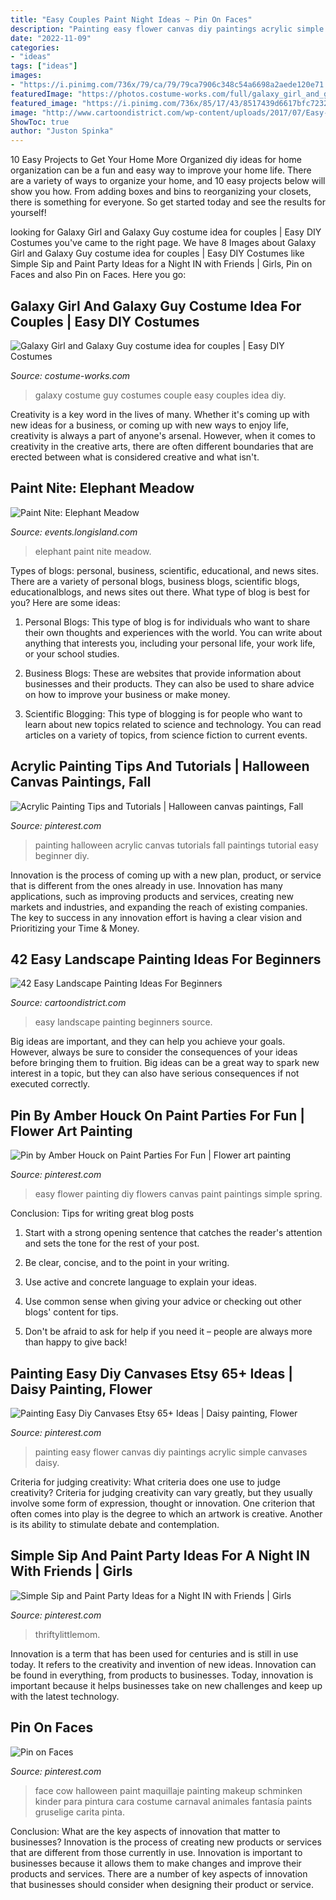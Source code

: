 ```yaml
---
title: "Easy Couples Paint Night Ideas ~ Pin On Faces"
description: "Painting easy flower canvas diy paintings acrylic simple canvases daisy"
date: "2022-11-09"
categories:
- "ideas"
tags: ["ideas"]
images:
- "https://i.pinimg.com/736x/79/ca/79/79ca7906c348c54a6698a2aede120e71.jpg"
featuredImage: "https://photos.costume-works.com/full/galaxy_girl_and_galaxy_guy.jpg"
featured_image: "https://i.pinimg.com/736x/85/17/43/8517439d6617bfc7232fcbca13b352ba--cow-face-paints-scary-halloween.jpg"
image: "http://www.cartoondistrict.com/wp-content/uploads/2017/07/Easy-Landscape-Painting-Ideas-For-Beginners15.jpg"
ShowToc: true
author: "Juston Spinka"
---
```



10 Easy Projects to Get Your Home More Organized
diy ideas for home organization can be a fun and easy way to improve your home life. There are a variety of ways to organize your home, and 10 easy projects below will show you how. From adding boxes and bins to reorganizing your closets, there is something for everyone. So get started today and see the results for yourself!

	

		
looking for Galaxy Girl and Galaxy Guy costume idea for couples | Easy DIY Costumes you've came to the right page. We have 8 Images about Galaxy Girl and Galaxy Guy costume idea for couples | Easy DIY Costumes like Simple Sip and Paint Party Ideas for a Night IN with Friends | Girls, Pin on Faces and also Pin on Faces. Here you go:
		
    
## Galaxy Girl And Galaxy Guy Costume Idea For Couples | Easy DIY Costumes

<img loading=lazy src="https://photos.costume-works.com/full/galaxy_girl_and_galaxy_guy.jpg" onerror="this.onerror=null;this.src='https://tse3.mm.bing.net/th?id=OIP.UpO29vfeOT7KIa-PnvWkoQHaLK&amp;pid=15.1';" alt="Galaxy Girl and Galaxy Guy costume idea for couples | Easy DIY Costumes">

_Source: costume-works.com_

>galaxy costume guy costumes couple easy couples idea diy. 

	

Creativity is a key word in the lives of many. Whether it's coming up with new ideas for a business, or coming up with new ways to enjoy life, creativity is always a part of anyone's arsenal. However, when it comes to creativity in the creative arts, there are often different boundaries that are erected between what is considered creative and what isn't.

    
## Paint Nite: Elephant Meadow

<img loading=lazy src="https://www.longisland.com/site_media/images/event/photo_gallery/4065923_1_l.jpg" onerror="this.onerror=null;this.src='https://tse2.mm.bing.net/th?id=OIP.hbXYs58Y5u-lSfUJRTzAIgHaJU&amp;pid=15.1';" alt="Paint Nite: Elephant Meadow">

_Source: events.longisland.com_

>elephant paint nite meadow. 

	

Types of blogs: personal, business, scientific, educational, and news sites.
There are a variety of personal blogs, business blogs, scientific blogs, educationalblogs, and news sites out there. What type of blog is best for you? Here are some ideas:
1. Personal Blogs: This type of blog is for individuals who want to share their own thoughts and experiences with the world. You can write about anything that interests you, including your personal life, your work life, or your school studies.

2. Business Blogs: These are websites that provide information about businesses and their products. They can also be used to share advice on how to improve your business or make money.

3. Scientific Blogging: This type of blogging is for people who want to learn about new topics related to science and technology. You can read articles on a variety of topics, from science fiction to current events.


    
## Acrylic Painting Tips And Tutorials | Halloween Canvas Paintings, Fall

<img loading=lazy src="https://i.pinimg.com/736x/34/45/b6/3445b6089efe0cc1a6da06a38562ab4f.jpg" onerror="this.onerror=null;this.src='https://tse4.mm.bing.net/th?id=OIP.aIcLx5CVac4GTwc5KA-y2gHaLH&amp;pid=15.1';" alt="Acrylic Painting Tips and Tutorials | Halloween canvas paintings, Fall">

_Source: pinterest.com_

>painting halloween acrylic canvas tutorials fall paintings tutorial easy beginner diy. 

	

Innovation is the process of coming up with a new plan, product, or service that is different from the ones already in use. Innovation has many applications, such as improving products and services, creating new markets and industries, and expanding the reach of existing companies. The key to success in any innovation effort is having a clear vision and Prioritizing your Time & Money.

    
## 42 Easy Landscape Painting Ideas For Beginners

<img loading=lazy src="http://www.cartoondistrict.com/wp-content/uploads/2017/07/Easy-Landscape-Painting-Ideas-For-Beginners15.jpg" onerror="this.onerror=null;this.src='https://tse4.mm.bing.net/th?id=OIP.i-2mrK1_xzka7Lh7Q--D2wHaJ4&amp;pid=15.1';" alt="42 Easy Landscape Painting Ideas For Beginners">

_Source: cartoondistrict.com_

>easy landscape painting beginners source. 

	

Big ideas are important, and they can help you achieve your goals. However, always be sure to consider the consequences of your ideas before bringing them to fruition. Big ideas can be a great way to spark new interest in a topic, but they can also have serious consequences if not executed correctly.

    
## Pin By Amber Houck On Paint Parties For Fun | Flower Art Painting

<img loading=lazy src="https://i.pinimg.com/736x/3f/ee/91/3fee9159291d46e46ca4d95b6490f023.jpg" onerror="this.onerror=null;this.src='https://tse3.mm.bing.net/th?id=OIP.-eU3PaGOa_hn-fbeJdu-UAHaJ3&amp;pid=15.1';" alt="Pin by Amber Houck on Paint Parties For Fun | Flower art painting">

_Source: pinterest.com_

>easy flower painting diy flowers canvas paint paintings simple spring. 

	

Conclusion: Tips for writing great blog posts
1. Start with a strong opening sentence that catches the reader's attention and sets the tone for the rest of your post.
2. Be clear, concise, and to the point in your writing.

3. Use active and concrete language to explain your ideas. 
4. Use common sense when giving your advice or checking out other blogs' content for tips. 
5. Don't be afraid to ask for help if you need it – people are always more than happy to give back!

    
## Painting Easy Diy Canvases Etsy 65+ Ideas | Daisy Painting, Flower

<img loading=lazy src="https://i.pinimg.com/736x/02/9f/71/029f7173d6036520c79e728a36b48f57.jpg" onerror="this.onerror=null;this.src='https://tse3.mm.bing.net/th?id=OIP.Py3kob-NIz8XCjjJHguIvwAAAA&amp;pid=15.1';" alt="Painting Easy Diy Canvases Etsy 65+ Ideas | Daisy painting, Flower">

_Source: pinterest.com_

>painting easy flower canvas diy paintings acrylic simple canvases daisy. 

	

Criteria for judging creativity: What criteria does one use to judge creativity?
Criteria for judging creativity can vary greatly, but they usually involve some form of expression, thought or innovation. One criterion that often comes into play is the degree to which an artwork is creative. Another is its ability to stimulate debate and contemplation.

    
## Simple Sip And Paint Party Ideas For A Night IN With Friends | Girls

<img loading=lazy src="https://i.pinimg.com/736x/79/ca/79/79ca7906c348c54a6698a2aede120e71.jpg" onerror="this.onerror=null;this.src='https://tse2.mm.bing.net/th?id=OIP.omgP0u0UYHkzCQP8QDhkZgHaLH&amp;pid=15.1';" alt="Simple Sip and Paint Party Ideas for a Night IN with Friends | Girls">

_Source: pinterest.com_

>thriftylittlemom. 

	

Innovation is a term that has been used for centuries and is still in use today. It refers to the creativity and invention of new ideas. Innovation can be found in everything, from products to businesses. Today, innovation is important because it helps businesses take on new challenges and keep up with the latest technology.

    
## Pin On Faces

<img loading=lazy src="https://i.pinimg.com/736x/85/17/43/8517439d6617bfc7232fcbca13b352ba--cow-face-paints-scary-halloween.jpg" onerror="this.onerror=null;this.src='https://tse1.mm.bing.net/th?id=OIP.hzhPSbjLJ6oVP7qVcXmq3QHaLH&amp;pid=15.1';" alt="Pin on Faces">

_Source: pinterest.com_

>face cow halloween paint maquillaje painting makeup schminken kinder para pintura cara costume carnaval animales fantasía paints gruselige carita pinta. 

	

Conclusion: What are the key aspects of innovation that matter to businesses?
Innovation is the process of creating new products or services that are different from those currently in use. Innovation is important to businesses because it allows them to make changes and improve their products and services. There are a number of key aspects of innovation that businesses should consider when designing their product or service.

